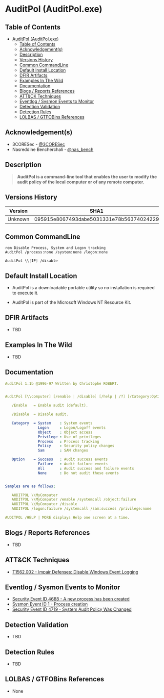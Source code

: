 # AuditPol (AuditPol.exe)

## Table of Contents

- [AuditPol (AuditPol.exe)](#auditpol-auditpolexe)
  - [Table of Contents](#table-of-contents)
  - [Acknowledgement(s)](#acknowledgements)
  - [Description](#description)
  - [Versions History](#versions-history)
  - [Common CommandLine](#common-commandline)
  - [Default Install Location](#default-install-location)
  - [DFIR Artifacts](#dfir-artifacts)
  - [Examples In The Wild](#examples-in-the-wild)
  - [Documentation](#documentation)
  - [Blogs / Reports References](#blogs--reports-references)
  - [ATT&CK Techniques](#attck-techniques)
  - [Eventlog / Sysmon Events to Monitor](#eventlog--sysmon-events-to-monitor)
  - [Detection Validation](#detection-validation)
  - [Detection Rules](#detection-rules)
  - [LOLBAS / GTFOBins References](#lolbas--gtfobins-references)

## Acknowledgement(s)

- 3CORESec - [@3CORESec](https://twitter.com/3CORESec)
- Nasreddine Bencherchali - [@nas_bench](https://twitter.com/nas_bench)

## Description

> **AuditPol is a command-line tool that enables the user to modify the audit policy of the local computer or of any remote computer.**

## Versions History

| Version | SHA1                                     | VT                                                                                                                   |
|---------|------------------------------------------|----------------------------------------------------------------------------------------------------------------------|
| Unknown    | 095915e8067493dabe5031331e78b56374024229 | [LINK](https://www.virustotal.com/gui/file/fa575bd24b9a174315bb283c6b47a6c1289b7283b16e699b75e414fb43e8fbdd/details)                                                                                                             |

## Common CommandLine

```batch
rem Disable Process, System and Logon tracking
AuditPol /process:none /system:none /logon:none

AuditPol \\[IP] /disable
```

## Default Install Location

- AuditPol is a downloadable portable utility so no installation is required to execute it.

- AuditPol is part of the Microsoft Windows NT Resource Kit.

## DFIR Artifacts

- TBD

## Examples In The Wild

- TBD

## Documentation

```yaml
AuditPol 1.1b @1996-97 Written by Christophe ROBERT.


AuditPol [\\computer] [/enable | /disable] [/help | /?] [/Category:Option] ...

   /Enable   = Enable audit (default).

   /Disable  = Disable audit.

   Category  = System    : System events
               Logon     : Logon/Logoff events
               Object    : Object access
               Privilege : Use of privileges
               Process   : Process tracking
               Policy    : Security policy changes
               Sam       : SAM changes

   Option    = Success   : Audit success events
               Failure   : Audit failure events
               All       : Audit success and failure events
               None      : Do not audit these events


Samples are as follows:

   AUDITPOL \\MyComputer
   AUDITPOL \\MyComputer /enable /system:all /object:failure
   AUDITPOL \\MyComputer /disable
   AUDITPOL /logon:failure /system:all /sam:success /privilege:none

AUDITPOL /HELP | MORE displays Help one screen at a time.
```

## Blogs / Reports References

- TBD

## ATT&CK Techniques

- [T1562.002 - Impair Defenses: Disable Windows Event Logging](https://attack.mitre.org/techniques/T1562/002/)

## Eventlog / Sysmon Events to Monitor

- [Security Event ID 4688 - A new process has been created](https://www.ultimatewindowssecurity.com/securitylog/encyclopedia/event.aspx?eventID=4688)
- [Sysmon Event ID 1 - Process creation](https://www.ultimatewindowssecurity.com/securitylog/encyclopedia/event.aspx?eventid=90001)
- [Security Event ID 4719 - System Audit Policy Was Changed](https://www.ultimatewindowssecurity.com/securitylog/encyclopedia/event.aspx?eventID=4719)

## Detection Validation

- TBD

## Detection Rules

- TBD

## LOLBAS / GTFOBins References

- None

